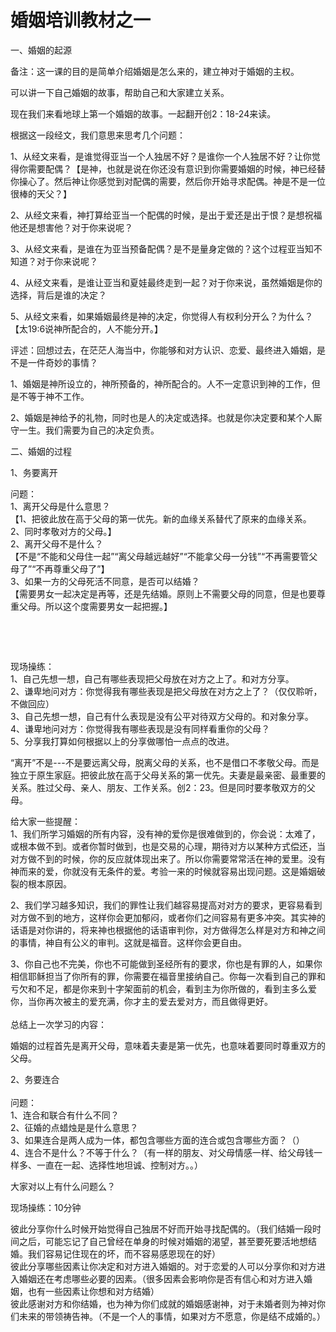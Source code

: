 # 婚姻培训教材之一



<p>一、婚姻的起源</p>

<p>备注：这一课的目的是简单介绍婚姻是怎么来的，建立神对于婚姻的主权。</p>

<p>可以讲一下自己婚姻的故事，帮助自己和大家建立关系。</p>

<p>现在我们来看地球上第一个婚姻的故事。一起翻开创2：18-24来读。&nbsp;&nbsp;</p>

<p>根据这一段经文，我们意思来思考几个问题：</p>

<p>1、从经文来看，是谁觉得亚当一个人独居不好？是谁你一个人独居不好？让你觉得你需要配偶？【是神，也就是说在你还没有意识到你需要婚姻的时候，神已经替你操心了。然后神让你感觉到对配偶的需要，然后你开始寻求配偶。神是不是一位很棒的天父？】</p>

<p>2、从经文来看，神打算给亚当一个配偶的时候，是出于爱还是出于恨？是想祝福他还是想害他？对于你来说呢？</p>

<p>3、从经文来看，是谁在为亚当预备配偶？是不是量身定做的？这个过程亚当知不知道？对于你来说呢？</p>

<p>4、从经文来看，是谁让亚当和夏娃最终走到一起？对于你来说，虽然婚姻是你的选择，背后是谁的决定？</p>

<p>5、从经文来看，如果婚姻最终是神的决定，你觉得人有权利分开么？为什么？【太19:6说神所配合的，人不能分开。】</p>

<p>评述：回想过去，在茫茫人海当中，你能够和对方认识、恋爱、最终进入婚姻，是不是一件奇妙的事情？</p>

<p>1、婚姻是神所设立的，神所预备的，神所配合的。人不一定意识到神的工作，但是不等于神不工作。</p>

<p>2、婚姻是神给予的礼物，同时也是人的决定或选择。也就是你决定要和某个人厮守一生。我们需要为自己的决定负责。</p>

<p>二、婚姻的过程</p>

<p>1、务要离开</p>

<p>问题：<br />
1、离开父母是什么意思？<br />
【1、把彼此放在高于父母的第一优先。新的血缘关系替代了原来的血缘关系。2、同时孝敬对方的父母。】<br />
2、离开父母不是什么？<br />
【不是“不能和父母住一起”“离父母越远越好”“不能拿父母一分钱”“不再需要管父母了”“不再尊重父母了”】<br />
3、如果一方的父母死活不同意，是否可以结婚？<br />
【需要男女一起决定是再等，还是先结婚。原则上不需要父母的同意，但是也要尊重父母。所以这个度需要男女一起把握。】</p>

<p>&nbsp;</p>

<p>&nbsp;</p>

<p>现场操练：<br />
1、自己先想一想，自己有哪些表现把父母放在对方之上了。和对方分享。<br />
2、谦卑地问对方：你觉得我有哪些表现是把父母放在对方之上了？（仅仅聆听，不做回应）<br />
3、自己先想一想，自己有什么表现是没有公平对待双方父母的。和对象分享。<br />
4、谦卑地问对方：你觉得我有哪些表现是没有同样看重你的父母？<br />
5、分享我打算如何根据以上的分享做哪怕一点点的改进。</p>

<p>“离开”不是---不是要远离父母，脱离父母的关系，也不是借口不孝敬父母。而是独立于原生家庭。把彼此放在高于父母关系的第一优先。夫妻是最亲密、最重要的关系。胜过父母、亲人、朋友、工作关系。创2：23。但是同时要孝敬双方的父母。</p>

<p>给大家一些提醒：<br />
1、我们所学习婚姻的所有内容，没有神的爱你是很难做到的，你会说：太难了，或根本做不到。或者你暂时做到，也是交易的心理，期待对方以某种方式偿还，当对方做不到的时候，你的反应就体现出来了。所以你需要常常活在神的爱里。没有神而来的爱，你就没有无条件的爱。考验一来的时候就容易出现问题。这是婚姻破裂的根本原因。</p>

<p>2、我们学习越多知识，我们的罪性让我们越容易提高对对方的要求，更容易看到对方做不到的地方，这样你会更加郁闷，或者你们之间容易有更多冲突。其实神的话语是对你讲的，将来神也根据他的话语审判你，对方做得怎么样是对方和神之间的事情，神自有公义的审判。这就是福音。这样你会更自由。</p>

<p>3、你自己也不完美，你也不可能做到圣经所有的要求，你也是有罪的人，如果你相信耶稣担当了你所有的罪，你需要在福音里接纳自己。你每一次看到自己的罪和亏欠和不足，都是你来到十字架面前的机会，看到主为你所做的，看到主多么爱你，当你再次被主的爱充满，你才主的爱去爱对方，而且做得更好。<br />
&nbsp; &nbsp;<br />
总结上一次学习的内容：</p>

<p>婚姻的过程首先是离开父母，意味着夫妻是第一优先，也意味着要同时尊重双方的父母。</p>

<p>2、务要连合<br />
&nbsp; &nbsp; &nbsp;&nbsp;<br />
问题：<br />
1、连合和联合有什么不同？<br />
2、征婚的点蜡烛是是什么意思？<br />
3、如果连合是两人成为一体，都包含哪些方面的连合或包含哪些方面？（）<br />
4、连合不是什么？不等于什么？（有一样的朋友、对父母情感一样、给父母钱一样多、一直在一起、选择性地坦诚、控制对方。。）</p>

<p>大家对以上有什么问题么？</p>

<p>现场操练：10分钟</p>

<p>彼此分享你什么时候开始觉得自己独居不好而开始寻找配偶的。（我们结婚一段时间之后，可能忘记了自己曾经在单身的时候对婚姻的渴望，甚至要死要活地想结婚。我们容易记住现在的坏，而不容易感恩现在的好）<br />
彼此分享哪些因素让你决定和对方进入婚姻的。对于恋爱的人可以分享你和对方进入婚姻还在考虑哪些必要的因素。（很多因素会影响你是否有信心和对方进入婚姻，也有一些因素让你想和对方结婚）<br />
彼此感谢对方和你结婚，也为神为你们成就的婚姻感谢神，对于未婚者则为神对你们未来的带领祷告神。（不是一个人的事情，如果对方不愿意，你是结不成婚的。）</p>

<ol>
</ol>